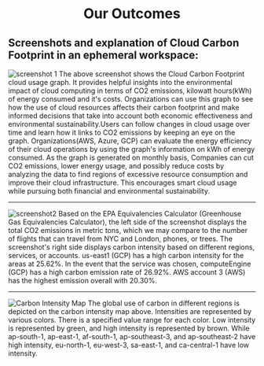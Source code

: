 # <div style="text-align: center;">Our Outcomes</div>
## Screenshots and explanation of Cloud Carbon Footprint in an ephemeral workspace:
![screenshot 1](https://github.com/OU-CS5213/CS5213-Summer23-Project7/assets/113566461/e86163c8-076f-419f-8c84-f9abc46522d1)
The above screenshot shows the Cloud Carbon Footprint cloud usage graph. It provides helpful insights into the environmental impact of cloud computing in terms of CO2 emissions, kilowatt hours(kWh) of energy consumed and it's costs. Organizations can use this graph to see how the use of cloud resources affects their carbon footprint and make informed decisions that take into account both economic effectiveness and environmental sustainability.Users can follow changes in cloud usage over time and learn how it links to CO2 emissions by keeping an eye on the graph. Organizations(AWS, Azure, GCP) can evaluate the energy efficiency of their cloud operations by using the graph's information on kWh of energy consumed. As the graph is generated on monthly basis, Companies can cut CO2 emissions, lower energy usage, and possibly reduce costs by analyzing the data to find regions of excessive resource consumption and improve their cloud infrastructure. This encourages smart cloud usage while pursuing both financial and environmental sustainability.

---

![screenshot2](https://github.com/OU-CS5213/CS5213-Summer23-Project7/assets/113566461/18dbaa2e-fe61-4d48-b585-a38ad0c2e9f6)
Based on the EPA Equivalencies Calculator (Greenhouse Gas Equivalencies Calculator), the left side of the screenshot displays the total CO2 emissions in metric tons, which we may compare to the number of flights that can travel from NYC and London, phones, or trees.
The screenshot's right side displays carbon intensity based on different regions, services, or accounts. us-east1 (GCP) has a high carbon intensity for the areas at 25.62%. In the event that the service was chosen, computeEngine (GCP) has a high carbon emission rate of 26.92%. AWS account 3 (AWS) has the highest emission overall with 20.30%.

---

![Carbon Intensity Map](https://github.com/OU-CS5213/CS5213-Summer23-Project7/assets/113566461/d51d57a5-7334-4fdf-8257-42bfb9bc5916)
The global use of carbon in different regions is depicted on the carbon intensity map above. Intensities are represented by various colors. There is a specified value range for each color. Low intensity is represented by green, and high intensity is represented by brown. While ap-south-1, ap-east-1, af-south-1, ap-southeast-3, and ap-southeast-2 have high intensity, eu-north-1, eu-west-3, sa-east-1, and ca-central-1 have low intensity.
